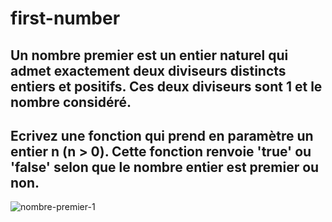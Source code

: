 # first-number

## Un nombre premier est un entier naturel qui admet exactement deux diviseurs distincts entiers et positifs. Ces deux diviseurs sont 1 et le nombre considéré.

## Ecrivez une fonction qui prend en paramètre un entier n (n > 0). Cette fonction renvoie 'true' ou 'false' selon que le nombre entier est premier ou non.

![nombre-premier-1](https://user-images.githubusercontent.com/16645022/57644077-a0494000-75bb-11e9-9e58-d9a0792e923a.jpg)
